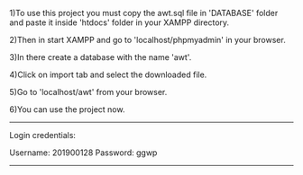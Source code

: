 1)To use this project you must copy the awt.sql file in 'DATABASE' folder 
                        and paste it inside 'htdocs' folder in your XAMPP directory.

2)Then in start XAMPP and go to 'localhost/phpmyadmin' in your browser.

3)In there create a database with the name 'awt'.

4)Click on import tab and select the downloaded file.

5)Go to 'localhost/awt' from your browser.

6)You can use the project now.


*****************************
Login credentials:

Username: 201900128
Password: ggwp

*****************************